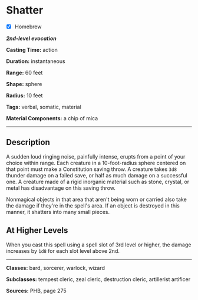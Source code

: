 # Shatter

- [x] Homebrew

***2nd-level evocation***

**Casting Time:** action

**Duration:** instantaneous

**Range:** 60 feet

**Shape:** sphere

**Radius:** 10 feet

**Tags:** verbal, somatic, material

**Material Components:** a chip of mica

---

## Description
A sudden loud ringing noise, painfully intense, erupts from a point of your choice within range.
Each creature in a 10-foot-radius sphere centered on that point must make a Constitution saving throw.
A creature takes `3d8` thunder damage on a failed save, or half as much damage on a successful one.
A creature made of a rigid inorganic material such as stone, crystal, or metal has disadvantage on this saving throw.

Nonmagical objects in that area that aren't being worn or carried also take the damage if they're in the spell's area.
If an object is destroyed in this manner, it shatters into many small pieces.

## At Higher Levels
When you cast this spell using a spell slot of 3rd level or higher, the damage increases by `1d8` for each slot level above 2nd.

---

**Classes:** bard, sorcerer, warlock, wizard

**Subclasses:** tempest cleric, zeal cleric, destruction cleric, artillerist artificer

**Sources:** PHB, page 275

